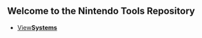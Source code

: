## Welcome to the Nintendo Tools Repository
<onebutton>
<ul>
            <li><a href="https://nintendotools.github.io/Repository/systems">View<strong>Systems</strong></a></li>
          </ul>
</onebutton>
